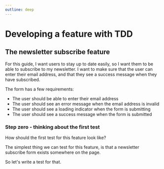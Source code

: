 ```yaml
---
outline: deep
---
```


# Developing a feature with TDD

## The newsletter subscribe feature

For this guide, I want users to stay up to date easily, so I want them to be able to subscribe to my newsletter. 
I want to make sure that the user can enter their email address, and that they see a success message when they have subscribed.

The form has a few requirements:

- The user should be able to enter their email address
- The user should see an error message when the email address is invalid
- The user should see a loading indicator when the form is submitting
- The user should see a success message when the form is submitted

### Step zero - thinking about the first test
How should the first test for this feature look like?

The simplest thing we can test for this feature, is that a newsletter subscribe form 
exists somewhere on the page.

So let's write a test for that.
